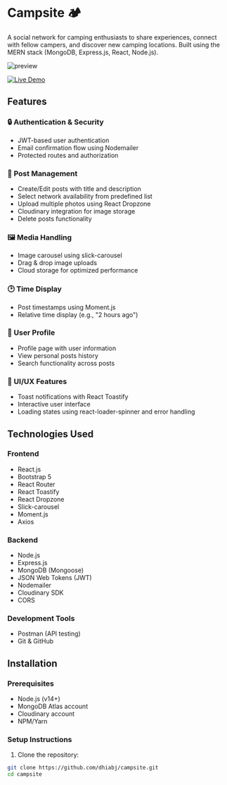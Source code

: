 # Campsite 🏕

A social network for camping enthusiasts to share experiences, connect with fellow campers, and discover new camping locations. Built using the MERN stack (MongoDB, Express.js, React, Node.js).

![preview](https://github.com/user-attachments/assets/28017539-59a7-4413-8267-e4ee8b4dceba)

[![Live Demo](https://img.shields.io/badge/demo-live-brightgreen)](https://campside-auym.vercel.app/) 


## Features

### 🔒 Authentication & Security
- JWT-based user authentication
- Email confirmation flow using Nodemailer
- Protected routes and authorization

### 📝 Post Management
- Create/Edit posts with title and description
- Select network availability from predefined list
- Upload multiple photos using React Dropzone
- Cloudinary integration for image storage
- Delete posts functionality

### 🖼 Media Handling
- Image carousel using slick-carousel
- Drag & drop image uploads
- Cloud storage for optimized performance

### 🕑 Time Display
- Post timestamps using Moment.js
- Relative time display (e.g., "2 hours ago")

### 👤 User Profile
- Profile page with user information
- View personal posts history
- Search functionality across posts

### 🎨 UI/UX Features
- Toast notifications with React Toastify
- Interactive user interface
- Loading states using react-loader-spinner and error handling

## Technologies Used

### Frontend
- React.js
- Bootstrap 5
- React Router
- React Toastify
- React Dropzone
- Slick-carousel
- Moment.js
- Axios

### Backend
- Node.js
- Express.js
- MongoDB (Mongoose)
- JSON Web Tokens (JWT)
- Nodemailer
- Cloudinary SDK
- CORS

### Development Tools
- Postman (API testing)
- Git & GitHub

## Installation

### Prerequisites
- Node.js (v14+)
- MongoDB Atlas account
- Cloudinary account
- NPM/Yarn

### Setup Instructions

1. Clone the repository:
```bash
git clone https://github.com/dhiabj/campsite.git
cd campsite
